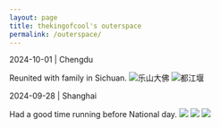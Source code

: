 ```yaml
---
layout: page
title: thekingofcool's outerspace
permalink: /outerspace/
---
```


2024-10-01 | Chengdu

Reunited with family in Sichuan.
![乐山大佛](https://www.dropbox.com/scl/fi/p3mouxxm89g1al87v3411/IMG_4704.jpg?rlkey=9jy603xen5a4wzzzt97d5izal&st=hyhoep3t&raw=1)
![都江堰](https://www.dropbox.com/scl/fi/3ykrmzmlm2xg0tizn73pe/IMG_4727.jpg?rlkey=5oeegogc3dhbr6q7suu9hvz78&st=mxa5lwo7&raw=1)


2024-09-28 | Shanghai

Had a good time running before National day.
![](https://www.dropbox.com/scl/fi/o65ancj68xn84o71v39cd/IMG_4268.JPG?rlkey=n1rk6in663ch0f53wb1gdc8a5&st=6818tc1b&raw=1)
![](https://www.dropbox.com/scl/fi/hpu6q6ax3kjvw6vuyhndd/IMG_4251.JPG?rlkey=d85ixd9sq9lixuw94n9s2jrge&st=udqz8qpt&raw=1)
[![](https://www.dropbox.com/scl/fi/bcxx5dyg9w5jcq1rjejmo/IMG_4238.JPG?rlkey=i34esdbscg0ulvvjl57mmgnr6&st=89nyyadn&raw=1)](https://www.youtube.com/watch?v=-VBqRJX7ab4)